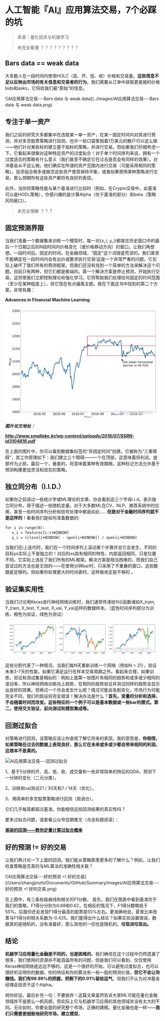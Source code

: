# 人工智能『AI』应用算法交易，7个必踩的坑

> 来源：量化投资与机器学习
>
> 
>
> 未完全看懂 ？？？？？？？？？



## Bars data == weak data

大多数人在一段时间内使用HOLC（高、开、低、收）价格和交易量。**这些信息不足以反映出市场的有关信息和交易者的行为**。我们需要从订单中获取更直接的价格bids和asks，它将给我们最“原始”的信息。

![AI应用算法交易---Bars data 与 weak data](../images/AI应用算法交易---Bars data 与 weak data.png)

## 专注于单一资产

我们之前的研究大多都集中在选取某一单一资产，在某一固定时间内对其进行预测，并对多空股票策略进行回测。也许一些口袋里揣着1万美元的散户可以这么做——他们针对某些标的建立基于指标的策略，并进行交易。但如果我们仔细考虑一下，它看起来很像对这种特定资产的过度拟合！对于单个时间序列来说，拥有一个过度适合的策略有什么意义（我们甚至不确定它在过去是否会有同样的效果）。对冲基金从不这么做。他们确实在所谓的资产范围内进行交易（可能采用相同的策略）。投资组合做多或做空这些资产使其保持平衡，或者如果使用某种策略进行交易，那么预期所有这些资产都将有良好的表现。



此外，当你将策略性能与某个基准进行比较时（例如，在Crypto交易中，此基准可以是HODL策略），你感兴趣的是计算Alpha（优于基准的部分）和beta（策略风险敞口）。

> 未完全理解 ？？？

## 固定预测界限

当我们准备一个数据集来训练一个模型时，每一对{x_i, y_i}都是在历史窗口中的最后一个日期之后的N段时间内价格变化（或价格移动方向）的窗口。让我们再想想。一段时间后。固定的时间。在金融领域，“固定”这个词很是荒谬的。我们甚至不能确定在一段时间内会有出价或要求执行交易!这是一个非常严重的问题，它实际上破坏了我们所有的预测框架。但我们还没有找到一个简单的方法来解决这个问题。目前只有两种，但它们都是极端的。第一个解决方案是停止预测，开始执行交易，这将使我们立即控制理论和强化学习。它将帮助我们处理任何固定的时间范围（至少在某种程度上），但它现在有点偏离主题。我在下面这书中找到的第二个方案，非常有趣：

**Advances in Financial Machine Learning**

![AI应用算法交易---固定预测界限](../images/AI应用算法交易---固定预测界限.png)



***图片论文地址：***

***http://www.smallake.kr/wp-content/uploads/2018/07/SSRN-id3104816.pdf***



在上面的图片中，你可以看到数据集标签的“非固定时间”创建。它被称为“三重障碍”，其工作原理如下：我们建立三个障碍——一个在顶部，这意味着将利润，底部作为止损，最后一个，垂直的，将意味着某种有效期限。这种标记方法允许基于预测构建更加灵活和现实的策略。



## 独立同分布（I.I.D.）

如果你之前读过一些统计学或ML理论的文章，你会看到这三个字母i.i.d。表示独立同分布，用于描述一些随机变量。对于大多数ML在CV、NLP、推荐系统中的应用，甚至一些时间序列分析和信号处理中都是如此……**但是对于金融时间序列就不是这样的**！看看我们是如何准备数据的:

```
for i in range(N):
   x_i = features[i:i+WINDOW]
   y_i = (close[i+WINDOW] - open[i+WINDOW]) / open[i+WINDOW]
```

当我们在i上迭代时，我们在一个时间序列上滚动某个步骤并且它会发生，不同的目标ys实际上不是独立的！对应的xs具有相同的特性，内部返回相同，只是位置不同。它实际上违反了我们所有的ML框架。解决方案是相当困难的，而我们自己尝试过的方法也是无效的——在使用分钟bar时，只采用了不重叠的窗口，这些数据是足够的。但如果你处理更大的时间表时，这样做肯定是不够的 。 



## 验证集实用性

当我们讨论用Keras进行神经网络训练时，我们通常传递给fit()函数诸如X_train, Y_train, X_test, Y_test, X_val, Y_val这样的数据样本。（蓝色时间序列部分为训练，橙色为验证，绿色为测试）

![AI应用算法交易---验证集实用性](../images/AI应用算法交易---验证集实用性.png)

这些分割代表了一种情况，当我们每N天重新训练一个网络（例如N = 21），验证未来3-7天的性能，如果它满足运行在样本交易周期之外。看起来合理，如果训练，验证和测试集是相似的：例如上面第一张图片有相同的趋势和或多或少相同的波动率，所以神经网络训练向上趋势，在相同的趋势验证并测试同样的趋势会显示出良好的效果。但再过一个月会发生什么呢？情况可能会急剧变化，市场行为可能完全不同，我们的假设将完全错误！解决办法是什么？**首先，变量的分析和选择，不会随着时间而改变。这些特征的一个例子可以是基本数据或一些bar的模式。第二，使用交叉验证、前向测试和模型集成等。**



## 回测过拟合

对策略进行回测，该策略应该让你直观了解它将来的表现。我的意思是，**你相信，如果策略在过去的数据上表现良好，那么它在未来或多或少都会带来相同的利润，这根本不是真的。**

![AI应用算法交易---回测过拟合](/Users/zhangjinzhi/Documents/GitHub/Summary/images/AI应用算法交易---回测过拟合.png)

1、基于5分钟的开、高、低、收、成交量和一些非常简单的特征的QDA，预测下一分钟的变化（二元分类）。

2、训练和val测试21 / 30天和7 / 14天（优化）。

3、用简单的多空股票策略进行回测（周调仓）。



它们几乎每周都超过基准。你能相信这些回测结果的真实性吗？

更多过拟合问题，请查看公众号往期推文（点击标题阅读）：

[**美丽的回测——教你定量计算过拟合概率**](https://mp.weixin.qq.com/s?__biz=MzAxNTc0Mjg0Mg==&mid=2653289314&idx=1&sn=87c5a12b23a875966db7be50d11f09cd&chksm=802e3977b759b061675d1988168c1fec06c602e8583fbcc9b76f87008e0c10b702acc85467a0&token=728085508&lang=zh_CN&scene=21#wechat_redirect)



## 好的预测 != 好的交易

让我们再讨论一下上面的回测。我们能从策略那里更多的了解什么？例如，让我们检查策略是否真的与ML算法的准确性相关联？

![AI应用算法交易---好的预测 =! 好的交易](/Users/zhangjinzhi/Documents/GitHub/Summary/images/AI应用算法交易---好的预测 =! 好的交易.png)

在上图中，有三条权益曲线和相关的F1分数。 首先，我们在图表中看到基准优于我们的策略，F1得分分别为0.68和0.62，在相反的情况下，F1得分数略低于55%。后面你还会发现F1得分最高的股票是55%左右。更准确地说，夏普比率改善与F1得分的相关系数为-0.425。我们能得出什么结论？如果实验设置错误，数据真的是随机的，没有准备好，那么其他的一切也是随机的。**垃圾进垃圾出。**



## 结论

**机器学习应用量化金融是不同的，也是困难的**。我们确信在这个过程中仍然遗漏了很多，我们使用的资源并不能涵盖所有的问题，但是我们可以看到，仅仅使用Keras神经网络是远远不够的。这是一个很好的开始，可以避免过度拟合，也可以很好的证明你的数据，你的特征和你的算法有一些一般的预测价值，**但它不会让你赚钱。我们有99.99%的把握，把剩下的0.01%留给运气**。但我们不认为对冲基金经理会投资于这个Alpha。



祝你好运，最后补充一句：不要放弃！这篇文章虽然告诉大家ML可能在量化金融领域并不是那么一帆风顺，但实际上它与机器学习应用的其他领域并没有太大的不同。无论如何，你要全面的研究整个市场，正确的建模。量化金融也是一样——**我们只需要更细致地研究市场，建立模型**。

